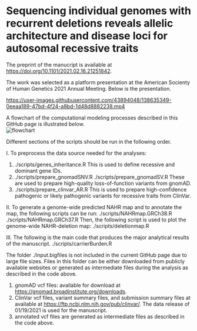 # Sequencing individual genomes with recurrent deletions reveals allelic architecture and disease loci for autosomal recessive traits

The preprint of the manucript is available at https://doi.org/10.1101/2021.02.16.21251842. 

The work was selected as a platform presentation at the American Socienty of Human Genetics 2021 Annual Meeting. Below is the presentation. 

https://user-images.githubusercontent.com/43894048/138635349-0eeaa189-47bd-4f24-a8bd-1d48d8882238.mp4

A flowchart of the computational modeling processes described in this GitHub page is illustrated below.  
![flowchart](https://user-images.githubusercontent.com/43894048/138635674-02728f38-348f-4a7c-8e07-419d894e27b4.jpg)

Different sections of the scripts should be run in the following order. 

I. To preprocess the data source needed for the analyses:
  1. ./scripts/genes_inheritance.R
        This is used to define recessive and dominant gene IDs. 
  2. ./scripts/prepare_gnomadSNV.R
     ./scripts/prepare_gnomadSV.R
        These are used to prepare high-quality loss-of-function variants from gnomAD. 
  3. ./scripts/prepare_clinvar_AR.R
        This is used to prepare high-confidence pathogenic or likely pathogenic variants for recessive traits from ClinVar. 
      
II. To generate a genome-wide predicted NAHR map and to annotate the map, the following scripts can be run:
      ./scripts/NAHRmap.GRCh38.R
      ./scripts/NAHRmap.GRCh37.R
    Then, the following script is used to plot the genome-wide NAHR-deletion map:
      ./scripts/deletionmap.R
  
III. The following is the main code that produces the major analytical results of the manuscript. 
      ./scripts/carrierBurden.R
      
      
The folder ./input.bigfiles is not included in the current GitHub page due to large file sizes. Files in this folder can be either downloaded from publicly available websites or generated as intermediate files during the analysis as described in the code above. 
  1. gnomAD vcf files: available for download at https://gnomad.broadinstitute.org/downloads. 
  2. ClinVar vcf files, variant summary files, and submission summary files at available at https://ftp.ncbi.nlm.nih.gov/pub/clinvar/. The data release of 01/19/2021 is used for the manuscript. 
  3. annotated vcf files are generated as intermediate files as described in the code above. 
